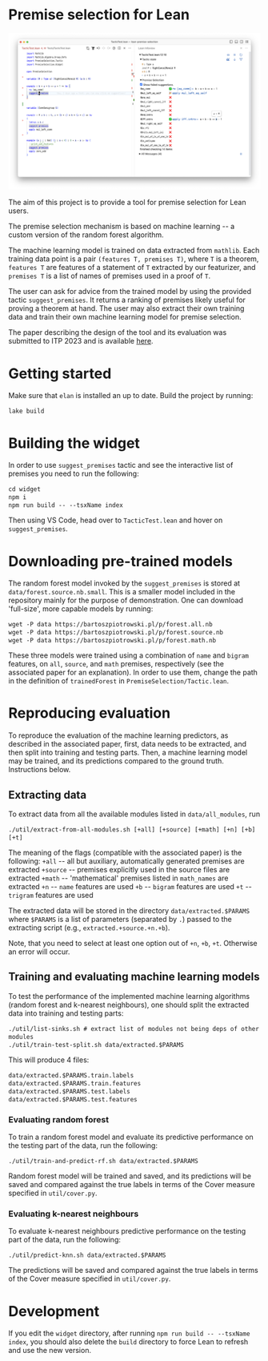 # Premise selection for Lean

![Screenshot of premise selection widget.](./screenshot.png)

The aim of this project is to provide a tool for premise selection for Lean
users.

The premise selection mechanism is based on machine learning -- a custom
version of the random forest algorithm.

The machine learning model is trained on data extracted from `mathlib`. Each
training data point is a pair `(features T, premises T)`, where `T` is a theorem,
`features T` are features of a statement of `T` extracted by our featurizer, and
`premises T` is a list of names of premises used in a proof of `T`.

The user can ask for advice from the trained model by using the provided tactic
`suggest_premises`. It returns a ranking of premises likely useful for proving a
theorem at hand. The user may also extract their own training data and train
their own machine learning model for premise selection.

The paper describing the design of the tool and its evaluation was submitted
to ITP 2023 and is available [here](https://bartoszpiotrowski.pl/p/lean-premise-selection-paper.pdf).


# Getting started

Make sure that `elan` is installed an up to date. Build the project by running:
```
lake build
```


# Building the widget

In order to use `suggest_premises` tactic and see the interactive list of
premises you need to run the following:

```
cd widget
npm i
npm run build -- --tsxName index
```

Then using VS Code, head over to `TacticTest.lean` and hover on
`suggest_premises`.


# Downloading pre-trained models

The random forest model invoked by the `suggest_premises` is stored at
`data/forest.source.nb.small`. This is a smaller model included in the
repository mainly for the purpose of demonstration. One can download
'full-size', more capable models by running:

```
wget -P data https://bartoszpiotrowski.pl/p/forest.all.nb
wget -P data https://bartoszpiotrowski.pl/p/forest.source.nb
wget -P data https://bartoszpiotrowski.pl/p/forest.math.nb
```

These three models were trained using a combination of `name` and `bigram`
features, on `all`, `source`, and `math` premises, respectively (see the
associated paper for an explanation). In order to use them, change the path in
the definition of `trainedForest` in `PremiseSelection/Tactic.lean`.

# Reproducing evaluation

To reproduce the evaluation of the machine learning predictors, as described in
the associated paper, first, data needs to be extracted, and then split into
training and testing parts. Then, a machine learning model may be trained, and
its predictions compared to the ground truth. Instructions below.

## Extracting data

To extract data from all the available modules listed in `data/all_modules`, run
```
./util/extract-from-all-modules.sh [+all] [+source] [+math] [+n] [+b] [+t]
```

The meaning of the flags (compatible with the associated paper)
is the following:
`+all` -- all but auxiliary, automatically generated premises are extracted
`+source` -- premises explicitly used in the source files are extracted
`+math` -- 'mathematical' premises listed in `math_names` are extracted
`+n` -- `name` features are used
`+b` -- `bigram` features are used
`+t` -- `trigram` features are used

The extracted data will be stored in the directory `data/extracted.$PARAMS`
where `$PARAMS` is a list of parameters (separated by `.`) passed to the
extracting script (e.g., `extracted.+source.+n.+b`).

Note, that you need to select at least one option out of `+n`, `+b`, `+t`.
Otherwise an error will occur.

## Training and evaluating machine learning models

To test the performance of the implemented machine learning algorithms (random
forest and k-nearest neighbours), one should split the extracted data into
training and testing parts:

```
./util/list-sinks.sh # extract list of modules not being deps of other modules
./util/train-test-split.sh data/extracted.$PARAMS
```

This will produce 4 files:
```
data/extracted.$PARAMS.train.labels
data/extracted.$PARAMS.train.features
data/extracted.$PARAMS.test.labels
data/extracted.$PARAMS.test.features
```

### Evaluating random forest

To train a random forest model and evaluate its predictive performance on the
testing part of the data, run the following:
```
./util/train-and-predict-rf.sh data/extracted.$PARAMS
```

Random forest model will be trained and saved, and its predictions will be saved
and compared against the true labels in terms of the Cover measure specified in
`util/cover.py`.


### Evaluating k-nearest neighbours

To evaluate k-nearest neighbours predictive performance on the testing part
of the data, run the following:
```
./util/predict-knn.sh data/extracted.$PARAMS
```
The predictions will be saved and compared against the true labels in terms of
the Cover measure specified in `util/cover.py`.


# Development

If you edit the `widget` directory, after running `npm run build -- --tsxName
index`, you should also delete the `build` directory to force Lean to refresh
and use the new version.
